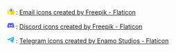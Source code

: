 ![email icon](https://github.com/cybardev/cybardev/raw/main/email.png) : [Email icons created by Freepik - Flaticon](https://www.flaticon.com/free-icons/email "email icons")

![discord icon](https://github.com/cybardev/cybardev/raw/main/discord.png) : [Discord icons created by Freepik - Flaticon](https://www.flaticon.com/free-icons/discord "discord icons")

![telegram icon](https://github.com/cybardev/cybardev/raw/main/telegram.png) : [Telegram icons created by Enamo Studios - Flaticon](https://www.flaticon.com/free-icons/telegram "telegram icons")
